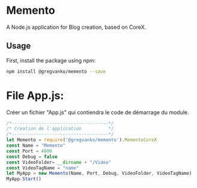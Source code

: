 # Memento
A Node.js application for Blog creation, based on CoreX.

## Usage
First, install the package using npm:
```bash
npm install @gregvanko/memento --save
```

# File App.js:
Créer un fichier "App.js" qui contiendra le code de démarrage du module.
```js
/*------------------------------------*/
/* Creation de l'application          */
/*------------------------------------*/
let Memento = require('@gregvanko/memento').MementoCoreX
const Name = "Memento"
const Port = 4000
const Debug = false
const VideoFolder= __dirname + "/Video"
const VideoTagName = "name"
let MyApp = new Memento(Name, Port, Debug, VideoFolder, VideoTagName)
MyApp.Start()
```